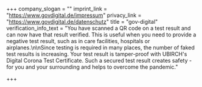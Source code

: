 +++
company_slogan = ""
imprint_link = "https://www.govdigital.de/impressum"
privacy_link = "https://www.govdigital.de/datenschutz"
title = "gov-digital"
verification_info_text = "You have scanned a QR code on a test result and can now have that result verified. This is useful when you need to provide a negative test result, such as in care facilities, hospitals or airplanes.\n\nSince testing is required in many places, the number of faked test results is increasing. Your test result is tamper-proof with UBIRCH's Digital Corona Test Certificate. Such a secured test result creates safety - for you and your surrounding and helps to overcome the pandemic."

+++
